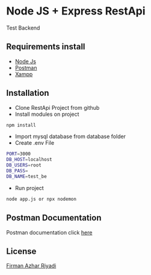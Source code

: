 # Node JS + Express RestApi
Test Backend

## Requirements install
- [Node Js](https://nodejs.org/en/)
- [Postman](https://www.postman.com/downloads/)
- [Xampp](https://www.apachefriends.org/download.html)

## Installation
- Clone RestApi Project from github
- Install modules on project
```bash
npm install
```
- Import mysql database from database folder
- Create .env File
```bash
PORT=3000
DB_HOST=localhost
DB_USERS=root
DB_PASS=
DB_NAME=test_be
```
- Run project 
```bash
node app.js or npx nodemon
```
## Postman Documentation

Postman documentation click [here]()

## License
[Firman Azhar Riyadi](https://github.com/FirmanAzharR)